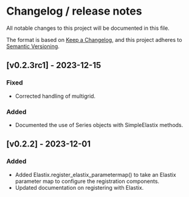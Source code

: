 # Changelog / release notes

All notable changes to this project will be documented in this file.

The format is based on [Keep a Changelog](https://keepachangelog.com/en/1.0.0/),
and this project adheres to [Semantic Versioning](https://semver.org/spec/v2.0.0.html).

<!--next-version-placeholder-->

## [v0.2.3rc1] - 2023-12-15
### Fixed
* Corrected handling of multigrid.

### Added
* Documented the use of Series objects with SimpleElastix methods.

## [v0.2.2] - 2023-12-01
### Added
* Added Elastix.register_elastix_parametermap() to take an Elastix parameter map
  to configure the registration components.
* Updated documentation on registering with Elastix.
